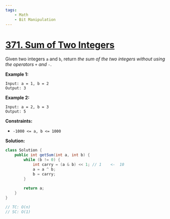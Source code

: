 ```yaml
---
tags:
    - Math
    - Bit Manipulation
---
```


# [371. Sum of Two Integers](https://leetcode.com/problems/sum-of-two-integers/)

Given two integers `a` and `b`, return *the sum of the two integers without using the operators* `+` *and* `-`.

 

**Example 1:**

```
Input: a = 1, b = 2
Output: 3
```

**Example 2:**

```
Input: a = 2, b = 3
Output: 5
```

 

**Constraints:**

- `-1000 <= a, b <= 1000`



**Solution:**

```java
class Solution {
    public int getSum(int a, int b) {
        while (b != 0) {
            int carry = (a & b) << 1; // 1    <-  10
            a = a ^ b;
            b = carry;
        }
        
        return a;
    }
}

// TC: O(n)
// SC: O(1)
```

